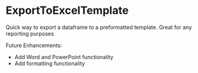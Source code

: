 # ExportToExcelTemplate
Quick way to export a dataframe to a preformatted template. Great for any reporting purposes


Future Enhancements: 
  - Add Word and PowerPoint functionality
  - Add formatting functionality

